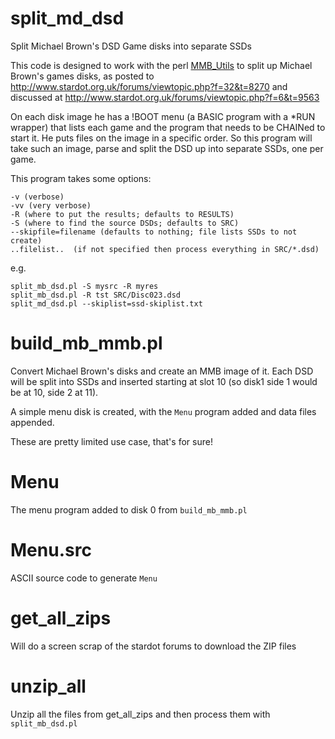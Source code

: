 # split_md_dsd
Split Michael Brown's DSD Game disks into separate SSDs

This code is designed to work with the perl [MMB_Utils](https://github.com/sweharris/MMB_Utils) to split up Michael Brown's games disks, as posted to http://www.stardot.org.uk/forums/viewtopic.php?f=32&t=8270 and discussed at http://www.stardot.org.uk/forums/viewtopic.php?f=6&t=9563

On each disk image he has a !BOOT menu (a BASIC program with a *RUN wrapper) that lists each game and the program that needs to be CHAINed to start it.  He puts files on the image in a specific order.  So this program will take such an image, parse and split the DSD up into separate SSDs, one per game.

This program takes some options:

    -v (verbose)
    -vv (very verbose)
    -R (where to put the results; defaults to RESULTS)
    -S (where to find the source DSDs; defaults to SRC)
    --skipfile=filename (defaults to nothing; file lists SSDs to not create)
    ..filelist..  (if not specified then process everything in SRC/*.dsd)

e.g.

    split_mb_dsd.pl -S mysrc -R myres
    split_mb_dsd.pl -R tst SRC/Disc023.dsd
    split_md_dsd.pl --skiplist=ssd-skiplist.txt


# build_mb_mmb.pl
Convert Michael Brown's disks and create an MMB image of it.  Each DSD
will be split into SSDs and inserted starting at slot 10 (so disk1 side 1
would be at 10, side 2 at 11).

A simple menu disk is created, with the `Menu` program added and data
files appended.

These are pretty limited use case, that's for sure!

# Menu
The menu program added to disk 0 from `build_mb_mmb.pl`

# Menu.src
ASCII source code to generate `Menu`

# get_all_zips
Will do a screen scrap of the stardot forums to download the ZIP files

# unzip_all
Unzip all the files from get_all_zips and then process them with `split_mb_dsd.pl`
